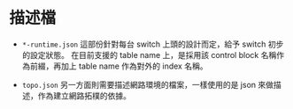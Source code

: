# 描述檔

* `*-runtime.json`
這部份針對每台 switch 上頭的設計而定，給予 switch 初步的設定狀態。
在目前支援的 table name 上，是採用該 control block 名稱作為前綴，再加上 table name 作為對外的 index 名稱。

* `topo.json`
另一方面則需要描述網路環境的檔案，一樣使用的是 json 來做描述，作為建立網路拓樸的依據。
